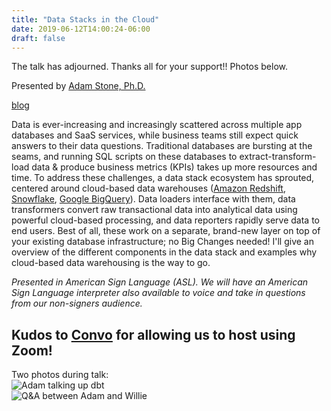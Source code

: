 ```yaml
---
title: "Data Stacks in the Cloud"
date: 2019-06-12T14:00:24-06:00
draft: false
---
```

The talk has adjourned. Thanks all for your support!! Photos below.

Presented by <a href="https://deafinthecloud.com/about.html">Adam Stone, Ph.D.</a><br />

<a href="https://medium.com/@foundinblank/whats-a-data-stack-7c96f7a15fe8">blog</a>

Data is ever-increasing and increasingly scattered across multiple app databases and SaaS services, while business teams still expect quick answers to their data questions. Traditional databases are bursting at the seams, and running SQL scripts on these databases to extract-transform-load data &amp; produce business metrics (KPIs) takes up more resources and time. To address these challenges, a data stack ecosystem has sprouted, centered around cloud-based data warehouses (<a href="https://aws.amazon.com/redshift/">Amazon Redshift</a>, <a href="https://www.snowflake.com/">Snowflake</a>, <a href="https://cloud.google.com/bigquery/">Google BigQuery</a>). Data loaders interface with them, data transformers convert raw transactional data into analytical data using powerful cloud-based processing, and data reporters rapidly serve data to end users. Best of all, these work on a separate, brand-new layer on top of your existing database infrastructure; no Big Changes needed! I'll give an overview of the different components in the data stack and examples why cloud-based data warehousing is the way to go.

_Presented in American Sign Language (ASL). We will have an American Sign Language interpreter also available to voice and take in questions from our non-signers audience._

## Kudos to <a href="https://convorelay.com">Convo</a> for allowing us to host using Zoom! ##

Two photos during talk: <br />
<img alt="Adam talking up dbt" src="//deafinthecloud.com/images/adam-dbt.png"><br />
<img alt="Q&amp;A between Adam and Willie" src="//deafinthecloud.com/images/qa-adam-willie.png">
   